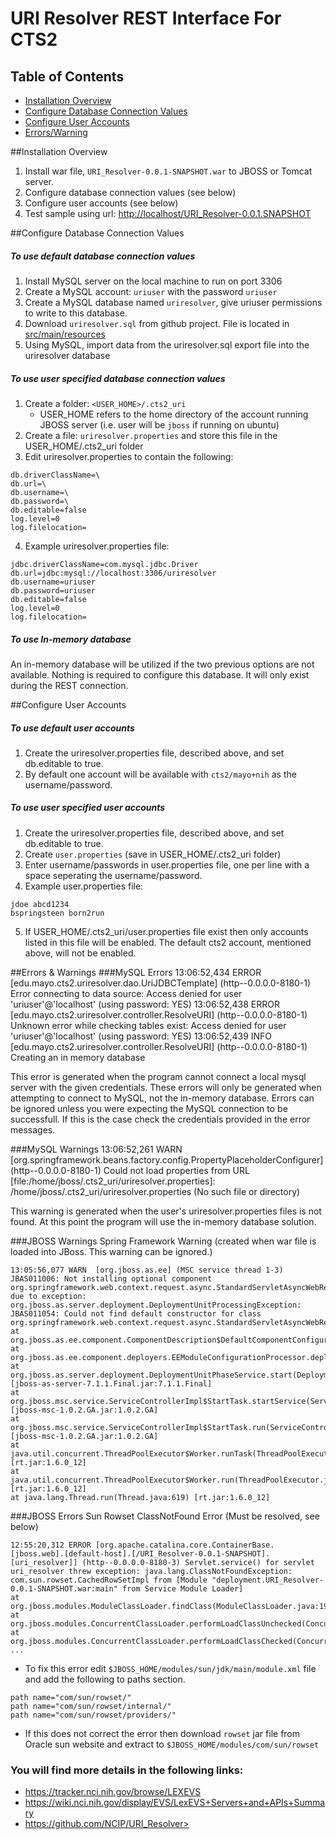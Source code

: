 URI Resolver REST Interface For CTS2
====================================

Table of Contents
-----------------
* [Installation Overview](#installation_overview)
* [Configure Database Connection Values](#db_connection)
* [Configure User Accounts](#user_accounts)
* [Errors/Warning](#errors_warnings)

##<a name="installation_overview"></a>Installation Overview
1. Install war file, <code>URI_Resolver-0.0.1-SNAPSHOT.war</code> to JBOSS or Tomcat server.
2. Configure database connection values (see below)
3. Configure user accounts (see below)
4. Test sample using url: [http://localhost/URI_Resolver-0.0.1.SNAPSHOT](http://localhost/URI_Resolver-0.0.1.SNAPSHOT)

##<a name="db_connection"></a>Configure Database Connection Values
##### To use default database connection values
1. Install MySQL server on the local machine to run on port 3306
2. Create a MySQL account: `uriuser` with the password `uriuser`
3. Create a MySQL database named `uriresolver`, give uriuser permissions to write to this database.
4. Download `uriresolver.sql` from github project. File is located in [src/main/resources](https://github.com/cts2/URI_Resolver/tree/master/src/main/resources)
5. Using MySQL, import data from the uriresolver.sql export file into the uriresolver database

##### To use user specified database connection values
1. Create a folder: `<USER_HOME>/.cts2_uri`
	* USER_HOME refers to the home directory of the account running JBOSS server (i.e. user will be `jboss` if running on ubuntu)
2. Create a file: `uriresolver.properties` and store this file in the USER_HOME/.cts2_uri folder
3. Edit uriresolver.properties to contain the following:
<pre><code>db.driverClassName=\<Driver for database\>
db.url=\<URL to connect to database\>
db.username=\<Database username\>
db.password=\<Database username\'s password\>
db.editable=false
log.level=0
log.filelocation=
</code></pre>
4. Example uriresolver.properties file:
<pre><code>jdbc.driverClassName=com.mysql.jdbc.Driver
db.url=jdbc:mysql://localhost:3306/uriresolver
db.username=uriuser
db.password=uriuser
db.editable=false
log.level=0
log.filelocation=
</code></pre>

##### To use In-memory database
An in-memory database will be utilized if the two previous options are not available.
Nothing is required to configure this database.  It will only exist during the REST connection.
	

##<a name="user_accounts"></a>Configure User Accounts
##### To use default user accounts
1. Create the uriresolver.properties file, described above, and set db.editable to true.
2. By default one account will be available with `cts2/mayo+nih` as the username/password.  

##### To use user specified user accounts
1. Create the uriresolver.properties file, described above, and set db.editable to true.
2. Create `user.properties` (save in USER_HOME/.cts2_uri folder)
3. Enter username/passwords in user.properties file, one per line with a space seperating the username/password.
4. Example user.properties file:
<pre><code>jdoe abcd1234
bspringsteen born2run
</code></pre>
5. If USER_HOME/.cts2_uri/user.properties file exist then only accounts listed in this file will be enabled.
The default cts2 account, mentioned above, will not be enabled.

##<a name="errors_warnings"></a>Errors & Warnings
###MySQL Errors
    13:06:52,434 ERROR [edu.mayo.cts2.uriresolver.dao.UriJDBCTemplate] (http--0.0.0.0-8180-1) Error connecting to data source: Access denied for user 'uriuser'@'localhost' (using password: YES)
    13:06:52,438 ERROR [edu.mayo.cts2.uriresolver.controller.ResolveURI] (http--0.0.0.0-8180-1) Unknown error while checking tables exist: Access denied for user 'uriuser'@'localhost' (using password: YES)
    13:06:52,439 INFO  [edu.mayo.cts2.uriresolver.controller.ResolveURI] (http--0.0.0.0-8180-1) Creating an in memory database
    
This error is generated when the program cannot connect a local mysql server with the given credentials.  These errors will only be generated when attempting to connect to MySQL, not the in-memory database.
Errors can be ignored unless you were expecting the MySQL connection to be successfull.  If this is the case check the credentials provided in the error messages.

###MySQL Warnings
    13:06:52,261 WARN  [org.springframework.beans.factory.config.PropertyPlaceholderConfigurer] (http--0.0.0.0-8180-1) Could not load properties from URL [file:/home/jboss/.cts2_uri/uriresolver.properties]: /home/jboss/.cts2_uri/uriresolver.properties (No such file or directory)

This warning is generated when the user's uriresolver.properties files is not found.  At this point the program will use the in-memory database solution.


###JBOSS Warnings
Spring Framework Warning (created when war file is loaded into JBoss.  This warning can be ignored.)

<pre><code>13:05:56,077 WARN  [org.jboss.as.ee] (MSC service thread 1-3) JBAS011006: Not installing optional component org.springframework.web.context.request.async.StandardServletAsyncWebRequest due to exception: org.jboss.as.server.deployment.DeploymentUnitProcessingException: JBAS011054: Could not find default constructor for class org.springframework.web.context.request.async.StandardServletAsyncWebRequest
at org.jboss.as.ee.component.ComponentDescription$DefaultComponentConfigurator.configure(ComponentDescription.java:606)
at org.jboss.as.ee.component.deployers.EEModuleConfigurationProcessor.deploy(EEModuleConfigurationProcessor.java:81)
at org.jboss.as.server.deployment.DeploymentUnitPhaseService.start(DeploymentUnitPhaseService.java:113) [jboss-as-server-7.1.1.Final.jar:7.1.1.Final]
at org.jboss.msc.service.ServiceControllerImpl$StartTask.startService(ServiceControllerImpl.java:1811) [jboss-msc-1.0.2.GA.jar:1.0.2.GA]
at org.jboss.msc.service.ServiceControllerImpl$StartTask.run(ServiceControllerImpl.java:1746) [jboss-msc-1.0.2.GA.jar:1.0.2.GA]
at java.util.concurrent.ThreadPoolExecutor$Worker.runTask(ThreadPoolExecutor.java:886) [rt.jar:1.6.0_12]
at java.util.concurrent.ThreadPoolExecutor$Worker.run(ThreadPoolExecutor.java:908) [rt.jar:1.6.0_12]
at java.lang.Thread.run(Thread.java:619) [rt.jar:1.6.0_12]
</code></pre>

###JBOSS Errors
Sun Rowset ClassNotFound Error (Must be resolved, see below)

<pre><code>12:55:20,312 ERROR [org.apache.catalina.core.ContainerBase.[jboss.web].[default-host].[/URI_Resolver-0.0.1-SNAPSHOT].[uri_resolver]] (http--0.0.0.0-8180-3) Servlet.service() for servlet uri_resolver threw exception: java.lang.ClassNotFoundException: com.sun.rowset.CachedRowSetImpl from [Module "deployment.URI_Resolver-0.0.1-SNAPSHOT.war:main" from Service Module Loader]
at org.jboss.modules.ModuleClassLoader.findClass(ModuleClassLoader.java:190)
at org.jboss.modules.ConcurrentClassLoader.performLoadClassUnchecked(ConcurrentClassLoader.java:468)
at org.jboss.modules.ConcurrentClassLoader.performLoadClassChecked(ConcurrentClassLoader.java:456)
...
</code></pre>


* To fix this error edit `$JBOSS_HOME/modules/sun/jdk/main/module.xml` file and add the following to paths section.
<pre><code>path name="com/sun/rowset/"
path name="com/sun/rowset/internal/"
path name="com/sun/rowset/providers/"
</code></pre>

* If this does not correct the error then download `rowset` jar file from Oracle sun website and extract to `$JBOSS_HOME/modules/com/sun/rowset`


### You will find more details in the following links:
*  https://tracker.nci.nih.gov/browse/LEXEVS
*  https://wiki.nci.nih.gov/display/EVS/LexEVS+Servers+and+APIs+Summary
*  https://github.com/NCIP/URI_Resolver>



